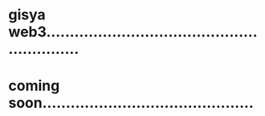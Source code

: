 # gisya web3............................................................
# coming soon.............................................
